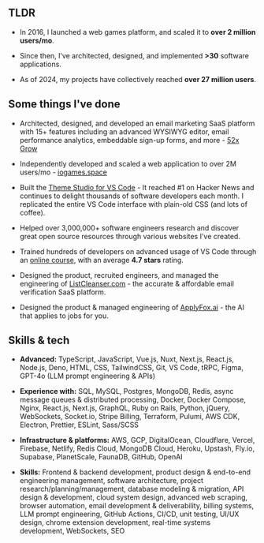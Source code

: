 ## TLDR

- In 2016, I launched a web games platform, and scaled it to **over 2 million users/mo**.

- Since then, I’ve architected, designed, and implemented **>30** software applications. 

- As of 2024, my projects have collectively reached **over 27 million users**.

## Some things I've done

- Architected, designed, and developed an email marketing SaaS platform with 15+ features including an advanced WYSIWYG editor, email performance analytics, embeddable sign-up forms, and more - [52x Grow](https://52xgrow.com)

- Independently developed and scaled a web application to over 2M users/mo - [iogames.space](https://iogames.space)

- Built the [Theme Studio for VS Code](https://themes.vscode.one) - It reached #1 on Hacker News and continues to delight thousands of software developers each month. I replicated the entire VS Code interface with plain-old CSS (and lots of coffee).

- Helped over 3,000,000+ software engineers research and discover great open source resources through various websites I've created.

- Trained hundreds of developers on advanced usage of VS Code through an [online course](https://learn.vscode.one), with an average **4.7 stars** rating.

- Designed the product, recruited engineers, and managed the engineering of [ListCleanser.com](https://listcleanser.com) - the accurate & affordable email verification SaaS platform.

- Designed the product & managed engineering of [ApplyFox.ai](https://applyfox.ai) - the AI that applies to jobs for you.

## Skills & tech

- **Advanced:** TypeScript, JavaScript, Vue.js, Nuxt, Next.js, React.js, Node.js, Deno, HTML, CSS, TailwindCSS, Git, VS Code, tRPC, Figma, GPT-4o (LLM prompt engineering & APIs)

- **Experience with:** SQL, MySQL, Postgres, MongoDB, Redis, async message queues & distributed processing, Docker, Docker Compose, Nginx, React.js, Next.js, GraphQL, Ruby on Rails, Python, jQuery, WebSockets, Socket.io, Stripe Billing, Terraform, Pulumi, AWS CDK, Electron, Prettier, ESLint, Sass/SCSS

- **Infrastructure & platforms:** AWS, GCP, DigitalOcean, Cloudflare, Vercel, Firebase, Netlify, Redis Cloud, MongoDB Cloud, Heroku, Upstash, Fly.io, Supabase, PlanetScale, FaunaDB, GitHub, OpenAI

- **Skills:** Frontend & backend development, product design & end-to-end engineering management, software architecture, project research/planning/management, database modeling & migration, API design & development, cloud system design, advanced web scraping, browser automation, email development & deliverability, billing systems, LLM prompt engineering, GitHub Actions, CI/CD, unit testing, UI/UX design, chrome extension development, real-time systems development, WebSockets, SEO